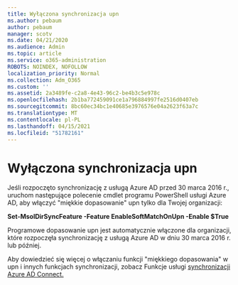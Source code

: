 ```yaml
---
title: Wyłączona synchronizacja upn
ms.author: pebaum
author: pebaum
manager: scotv
ms.date: 04/21/2020
ms.audience: Admin
ms.topic: article
ms.service: o365-administration
ROBOTS: NOINDEX, NOFOLLOW
localization_priority: Normal
ms.collection: Adm_O365
ms.custom: ''
ms.assetid: 2a3489fe-c2a8-4e43-96c2-be4b3c5e978c
ms.openlocfilehash: 2b1ba772459091ce1a796884997fe2516d0407eb
ms.sourcegitcommit: 8bc60ec34bc1e40685e3976576e04a2623f63a7c
ms.translationtype: MT
ms.contentlocale: pl-PL
ms.lasthandoff: 04/15/2021
ms.locfileid: "51782161"
---
```

# <a name="upn-sync-disabled"></a>Wyłączona synchronizacja upn

Jeśli rozpoczęto synchronizację z usługą Azure AD przed 30 marca 2016 r., uruchom następujące polecenie cmdlet programu PowerShell usługi Azure AD, aby włączyć "miękkie dopasowanie" upn tylko dla Twojej organizacji:
  
 **Set-MsolDirSyncFeature -Feature EnableSoftMatchOnUpn -Enable $True**
  
Programowe dopasowanie upn jest automatycznie włączone dla organizacji, które rozpoczęła synchronizację z usługą Azure AD w dniu 30 marca 2016 r. lub później.
  
Aby dowiedzieć się więcej o włączaniu funkcji "miękkiego dopasowania" w upn i innych funkcjach synchronizacji, zobacz Funkcje usługi [synchronizacji Azure AD Connect.](https://docs.microsoft.com/azure/active-directory/connect/active-directory-aadconnectsyncservice-features)
  

